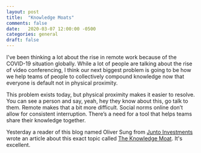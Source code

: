 ```yaml
---
layout: post
title:  "Knowledge Moats"
comments: false
date:   2020-03-07 12:00:00 -0500
categories: general
draft: false
---
```


I've been thinking a lot about the rise in remote work because of the COVID-19 situation globally. While a lot of people are talking about the rise of video conferencing, I think our next biggest problem is going to be how we help teams of people to collectively compound knowledge now that everyone is default not in physical proximity.

This problem exists today, but physical proximity makes it easier to resolve. You can see a person and say, yeah, hey they know about this, go talk to them. Remote makes that a bit more difficult. Social norms online don’t allow for consistent interruption. There’s a need for a tool that helps teams share their knowledge together.  

Yesterday a reader of this blog named Oliver Sung from [Junto Investments](https://junto.investments/) wrote an article about this exact topic called [The Knowledge Moat](https://junto.investments/worldly-lessons/the-knowledge-moat/). It's excellent.